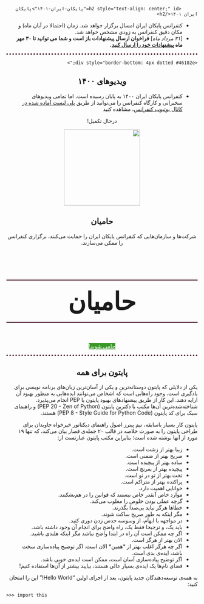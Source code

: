 <div style="direction: rtl; text-align: right;">
  <div style="border-bottom: 4px dotted #46182e;">

          <h2 style="text-align: center;" id="پایکان-ایران-۱۴۰۱">پایکان ایران ۱۴۰۱</h2>
<ul>
  <li>کنفرانس پایکان ایران امسال برگزار خواهد شد. زمان (احتمالا در آبان ماه) و مکان دقیق کنفرانس به زودی مشخص خواهد شد.</li>
  <li>[<em>۳۱ مرداد ماه</em>] <strong>فراخوان ارسال پیشنهادات باز است و شما می توانید تا ۳۰ مهر ماه <a href="/2022/fa/proposal">پیشنهادات خود را ارسال کنید</a>.</strong></li>
</ul>
</div>  
  
  <div class="u-vskip-3"></div>


    <div style="border-bottom: 4px dotted #46182e;">
<h2 style="text-align: center;" id="ویدیوهای-۱۴۰۰">ویدیوهای ۱۴۰۰</h2>
<ul>
  <li>کنفرانس پایکان ایران ۱۴۰۰ به پایان رسیده است، اما تمامی ویدیوهای سخنرانی و کارگاه کنفرانس را می‌توانید از طریق <a href="https://www.youtube.com/playlist?list=PLS_yN8E1mjBM9jJp511MeuE_acvi7Li2u">پلی لیست آماده شده در کانال یوتیوب کنفرانس</a>، مشاهده کنید</li>
</ul>
</div>  
</div>  
  

<div class="u-vskip-3"></div>


<div style="border-bottom: 4px dotted #46182e;">
<div style="text-align: center; direction: rtl;">
      <p>
      درحال تکمیل!
    </p>
      <a href="/2022/fa/sponsors">
          <img src="/2022/assets/images/sponsors-icon.svg" width="200" height="200" alt="">
        </a>
        <h2>حامیان</h2>
        <p>
          شرکت‌ها و سازمان‌هایی که کنفرانس پایکان ایران را حمایت می‌کنند، برگزاری کنفرانس را ممکن می‌سازند.
        </p>
</div>


<div class="sponsor-level">
      <h2>حامیان</h2>
      <p><a href="/2022/fa/sponsors-apply/" class="btn" style="border-color: #389826; color: #FFF; background: #389826;">!حامی شوید</a></p>
</div>
</div>



<!--   Sponsorship Page -->

<style>
  
.sponsor-level {
  text-align: center;
  width: 100%;
}

.sponsor-level h2{
  font-size: 4rem;
  padding: 1rem;
  border-top: 2px solid #46182e;
  border-bottom: 2px solid #46182e;
}
</style>

  
 <div class="u-vskip-3"></div>
 
  
<div style="direction: rtl; text-align: right;">
<h2 style="text-align: center;" id="پایتون-برای-همه">پایتون برای همه</h2>
<p>یکی از دلایلی که پایتون دوستانه‌ترین و یکی از آسان‌ترین زبان‌های برنامه نویسی برای یادگیری است، وجود راه‌هایی است که اشخاص می‌توانند ایده‌هایی به منظور بهبود آن ارایه دهند. این کار از طریق پیشنهادهای بهبود پایتون یا PEP انجام می‌پذیرد. شناخته‌شده‌ترین آن‌ها مکتب یا دکترین پایتون (PEP 20 - Zen of Python) و راهنمای سبک برای کد پایتون (PEP 8 - Style Guide for Python Code) هستند.</p>

<p>پایتون کار بسیار باسابقه، تیم پیترز اصول راهنمای دیکتاتور خیرخواه جاویدان برای طراحی پایتون را به صورت خلاصه در قالب ۲۰ جمله‌ی قصار بیان می‌کند، که تنها ۱۹ مورد از آنها نوشته شده است؛ بنابراین مکتب پایتون عبارتست از:</p>

<ul>
  <li>زیبا بهتر از زشت است.</li>
  <li>صریح بهتر از ضمنی است.</li>
  <li>ساده بهتر از پیچیده است.</li>
  <li>پیچیده بهتر از بغرنج است.</li>
  <li>تخت بهتر از تو در تو است.</li>
  <li>پراکنده بهتر از متراکم است.</li>
  <li>خوانایی اهمیت دارد.</li>
  <li>موارد خاص آنقدر خاص نیستند که قوانین را در هم‌بشکنند.</li>
  <li>گرچه عملی بودن خلوص را مغلوب می‌کند.</li>
  <li>خطاها هرگز نباید بی‌صدا بگذرند.</li>
  <li>مگر اینکه به طور صریح ساکت شوند.</li>
  <li>در مواجهه با ابهام، از وسوسه حدس زدن دوری کنید.</li>
  <li>باید یک، و ترجیحا فقط یک، راه واضح برای انجام آن وجود داشته باشد.</li>
  <li>اگر چه ممکن است آن راه در ابتدا واضح نباشد مگر اینکه هلندی باشید.</li>
  <li>الان بهتر از هرگز است.</li>
  <li>اگر چه هرگز اغلب بهتر از *همین* الان است.
اگر توضیح پیاده‌سازی سخت باشد، ایده‌ی بدی است.</li>
  <li>اگر توضیح پیاده‌سازی آسان است، ممکن است ایده‌ی خوبی باشد.</li>
  <li>فضای نام‌ها یک ایده‌ی بسیار عالی هستند، بیایید بیشتر از آن‌ها استفاده کنیم!</li>
</ul>

<p>به همه‌ی توسعه‌دهندگان جدید پایتون، بعد از اجرای اولین “Hello World!” این را امتحان کنید: 
  </p> 


</div>
<p><code class="language-plaintext highlighter-rouge">&gt;&gt;&gt; import this</code></p>

<div class="u-vskip-3"></div>


